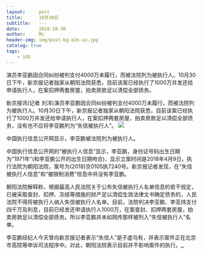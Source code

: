 ```yaml
---
layout:     post
title:      10月30日
subtitle:   ---
date:       2018-10-30
author:     Mc
header-img: img/post-bg-e2e-ux.jpg
catalog: true
tags:
    - iOS
---
```



演员李亚鹏因合同纠纷被判支付4000万未履行，而被法院列为被执行人。10月30日下午，新京报记者独家从朝阳法院获悉，目前该案已经执行了1000万并发还给申请执行人，在案扣押两套房屋，拍卖房款足以清偿全部债务。

新京报讯(记者 刘洋)演员李亚鹏因合同纠纷被判支付4000万未履行，而被法院列为被执行人。10月30日下午，新京报记者独家从朝阳法院获悉，目前该案已经执行了1000万并发还给申请执行人，在案扣押两套房屋，拍卖房款足以清偿全部债务，没有也不应将李亚鹏列为“失信被执行人”。
![](https://media.bjnews.com.cn/image/2018/10/30/4721378337111485878.jpg)


中国执行信息公开网显示，李亚鹏被法院列为被执行人。



中国执行信息公开网的“被执行人信息”显示，李亚鹏，身份证号码出生日期为“1971年”(和李亚鹏公开的出生日期吻合)，显示立案时间是2018年4月9日，执行法院为朝阳法院，案号为(2018)京0105执7240号。新京报记者发现，在“失信被执行人信息”和“被限制消费”信息中并没有李亚鹏。



朝阳法院解释称，根据最高人民法院关于公布失信被执行人名单信息的若干规定，已被采取查封、扣押、冻结等措施的财产足以清偿生效法律文书确定债务的，人民法院不得将被执行人纳入失信被执行人名单。目前，法院判决李亚鹏、李亚炜支付四千万及利息，目前已经发还申请执行人1000万，在案查封、扣押两套房屋，拍卖房款足以清偿全部债务。所以李亚鹏并未如网传那样被列入“失信被执行人”名单。



李亚鹏经纪人今天曾向新京报记者表示“失信人”是子虚乌有，并表示案件正在北京市高院等申诉司法程序中。对此，朝阳法院表示目前并不影响案件的执行。[..](http://www.bjnews.com.cn/news/2018/10/30/515906.html "..")
